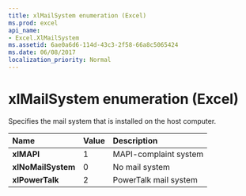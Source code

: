 ```yaml
---
title: xlMailSystem enumeration (Excel)
ms.prod: excel
api_name:
- Excel.XlMailSystem
ms.assetid: 6ae0a6d6-114d-43c3-2f58-66a8c5065424
ms.date: 06/08/2017
localization_priority: Normal
---
```



# xlMailSystem enumeration (Excel)

Specifies the mail system that is installed on the host computer.



|Name|Value|Description|
|:-----|:-----|:-----|
| **xlMAPI**|1|MAPI-complaint system|
| **xlNoMailSystem**|0|No mail system|
| **xlPowerTalk**|2|PowerTalk mail system|

